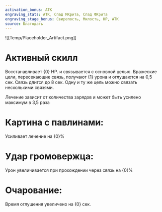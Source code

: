 ```yaml
---
activation_bonus: АТК
engraving_stats: АТК, Спад МКрита, Спад ФКрита
engraving_stage_bonus: Свирепость, Милость, HP, АТК
source: Благодать
---
```

![[Temp/Placeholder_Artifact.png]]
# Активный скилл
Восстанавливает {0} HP. и связывается с основной целью. Вражеские цели, пересекающие связь, получают {1} урона и оглушаются на 0,5 сек. Связь длится до 8 сек. Одну и ту же цель можно связать несколькими связями.

Лечение зависит от количества зарядов и может быть усилено максимум в 3,5 раза

# Картина с павлинами: 
Усиливает лечение на {0}%
# Удар громовержца: 
Урон увеличивается при прохождении через связь на {0}%
# Очарование: 
Время оглушения увеличено на {0} сек.
